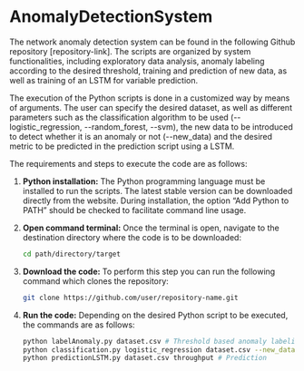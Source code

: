 # AnomalyDetectionSystem

The network anomaly detection system can be found in the following Github repository [repository-link]. The scripts are organized by system functionalities, including exploratory data analysis, anomaly labeling according to the desired threshold, training and prediction of new data, as well as training of an LSTM for variable prediction.

The execution of the Python scripts is done in a customized way by means of arguments. The user can specify the desired dataset, as well as different parameters such as the classification algorithm to be used (--logistic_regression, --random_forest, --svm), the new data to be introduced to detect whether it is an anomaly or not (--new_data) and the desired metric to be predicted in the prediction script using a LSTM.

The requirements and steps to execute the code are as follows:

1. **Python installation:** The Python programming language must be installed to run the scripts. The latest stable version can be downloaded directly from the website. During installation, the option “Add Python to PATH” should be checked to facilitate command line usage.

2. **Open command terminal:** Once the terminal is open, navigate to the destination directory where the code is to be downloaded:
    ```bash
    cd path/directory/target
    ```

3. **Download the code:** To perform this step you can run the following command which clones the repository:
    ```bash
    git clone https://github.com/user/repository-name.git
    ```

4. **Run the code:** Depending on the desired Python script to be executed, the commands are as follows:
    ```bash
    python labelAnomaly.py dataset.csv # Threshold based anomaly labeling
    python classification.py logistic_regression dataset.csv --new_data 1.0 2.0 3.0 4.0 5.0 6.0 # Detection 
    python predictionLSTM.py dataset.csv throughput # Prediction
    ```

